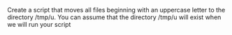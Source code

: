Create a script that moves all files beginning with an uppercase letter to the directory /tmp/u.  You can assume that the directory /tmp/u will exist when we will run your script
